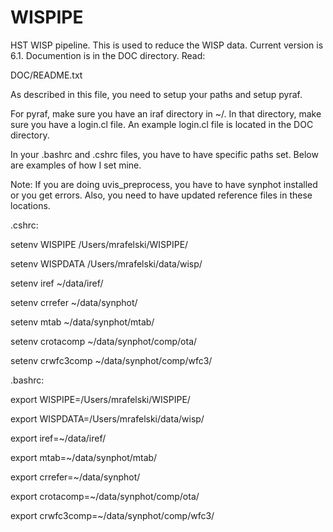 


# WISPIPE

HST WISP pipeline. This is used to reduce the WISP data. Current
version is 6.1. Documention is in the DOC directory. Read:

DOC/README.txt

As described in this file, you need to setup your paths and setup pyraf.

For pyraf, make sure you have an iraf directory in ~/. In that
directory, make sure you have a login.cl file. An example login.cl
file is located in the DOC directory.

In your .bashrc and .cshrc files, you have to have specific paths
set. Below are examples of how I set mine.

Note: If you are doing uvis_preprocess, you have to have synphot
installed or you get errors. Also, you need to have updated reference
files in these locations. 

.cshrc:

setenv WISPIPE /Users/mrafelski/WISPIPE/

setenv WISPDATA /Users/mrafelski/data/wisp/

setenv iref ~/data/iref/

setenv crrefer ~/data/synphot/

setenv mtab ~/data/synphot/mtab/

setenv crotacomp ~/data/synphot/comp/ota/

setenv crwfc3comp ~/data/synphot/comp/wfc3/

.bashrc:

export WISPIPE=/Users/mrafelski/WISPIPE/

export WISPDATA=/Users/mrafelski/data/wisp/

export iref=~/data/iref/

export mtab=~/data/synphot/mtab/

export crrefer=~/data/synphot/

export crotacomp=~/data/synphot/comp/ota/

export crwfc3comp=~/data/synphot/comp/wfc3/
